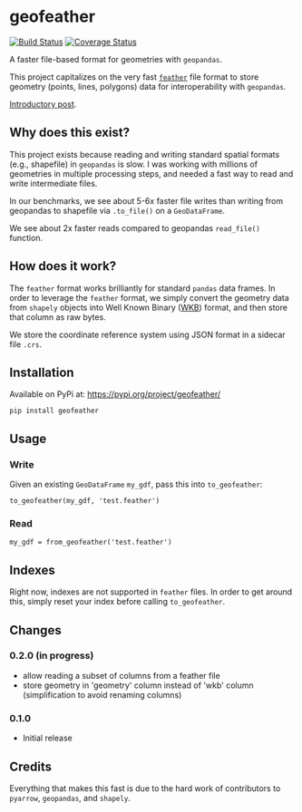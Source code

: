 # geofeather

[![Build Status](https://travis-ci.org/brendan-ward/geofeather.svg?branch=master)](https://travis-ci.org/brendan-ward/geofeather)
[![Coverage Status](https://coveralls.io/repos/github/brendan-ward/geofeather/badge.svg?branch=master)](https://coveralls.io/github/brendan-ward/geofeather?branch=master)

A faster file-based format for geometries with `geopandas`.

This project capitalizes on the very fast [`feather`](https://github.com/wesm/feather) file format to store geometry (points, lines, polygons) data for interoperability with `geopandas`.

[Introductory post](https://medium.com/@brendan_ward/introducing-geofeather-a-python-library-for-faster-geospatial-i-o-with-geopandas-341120d45ee5).

## Why does this exist?

This project exists because reading and writing standard spatial formats (e.g., shapefile) in `geopandas` is slow. I was working with millions of geometries in multiple processing steps, and needed a fast way to read and write intermediate files.

In our benchmarks, we see about 5-6x faster file writes than writing from geopandas to shapefile via `.to_file()` on a `GeoDataFrame`.

We see about 2x faster reads compared to geopandas `read_file()` function.

## How does it work?

The `feather` format works brilliantly for standard `pandas` data frames. In order to leverage the `feather` format, we simply convert the geometry data from `shapely` objects into Well Known Binary ([WKB](https://en.wikipedia.org/wiki/Well-known_text_representation_of_geometry)) format, and then store that column as raw bytes.

We store the coordinate reference system using JSON format in a sidecar file `.crs`.

## Installation

Available on PyPi at: https://pypi.org/project/geofeather/

`pip install geofeather`

## Usage

### Write

Given an existing `GeoDataFrame` `my_gdf`, pass this into `to_geofeather`:

```
to_geofeather(my_gdf, 'test.feather')
```

### Read

```
my_gdf = from_geofeather('test.feather')

```

## Indexes

Right now, indexes are not supported in `feather` files. In order to get around this, simply reset your index before calling `to_geofeather`.

## Changes

### 0.2.0 (in progress)

-   allow reading a subset of columns from a feather file
-   store geometry in 'geometry' column instead of 'wkb' column (simplification to avoid renaming columns)

### 0.1.0

-   Initial release

## Credits

Everything that makes this fast is due to the hard work of contributors to `pyarrow`, `geopandas`, and `shapely`.
